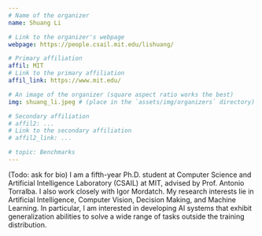 ```yaml
---
# Name of the organizer
name: Shuang Li

# Link to the organizer's webpage
webpage: https://people.csail.mit.edu/lishuang/

# Primary affiliation
affil: MIT
# Link to the primary affiliation
affil_link: https://www.mit.edu/

# An image of the organizer (square aspect ratio works the best)
img: shuang_li.jpeg # (place in the `assets/img/organizers` directory)

# Secondary affiliation
# affil2: ...
# Link to the secondary affiliation
# affil2_link: ...

# topic: Benchmarks
---
```


<!-- Whatever you write below will show up as the speaker's bio -->

(Todo: ask for bio) I am a fifth-year Ph.D. student at Computer Science and Artificial Intelligence Laboratory (CSAIL) at MIT, advised by Prof. Antonio Torralba. I also work closely with Igor Mordatch. My research interests lie in Artificial Intelligence, Computer Vision, Decision Making, and Machine Learning. In particular, I am interested in developing AI systems that exhibit generalization abilities to solve a wide range of tasks outside the training distribution.
